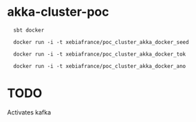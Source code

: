 akka-cluster-poc
================

```shell
  sbt docker
  
  docker run -i -t xebiafrance/poc_cluster_akka_docker_seed
  
  docker run -i -t xebiafrance/poc_cluster_akka_docker_tok
  
  docker run -i -t xebiafrance/poc_cluster_akka_docker_ano
```

TODO
====

Activates kafka
